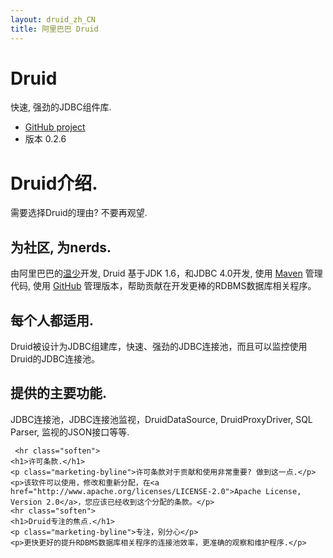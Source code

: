 ```yaml
---
layout: druid_zh_CN
title: 阿里巴巴 Druid
---
```


<div class="jumbotron masthead">
  <div class="container">
    <h1>Druid</h1>
    <p>快速, 强劲的JDBC组件库.</p>
    <ul class="masthead-links">
      <li><a href="http://github.com/AlibabaTech/druid">GitHub project</a></li>
      <li>版本 0.2.6</li>
    </ul>
  </div>
</div>
<div class="container">
  <div class="marketing">
    <h1>Druid介绍.</h1>
    <p class="marketing-byline">需要选择Druid的理由? 不要再观望.</p>
    <div class="row-fluid">
      <div class="span4">
        <h2>为社区, 为nerds.</h2>
        <p>由阿里巴巴的<a href="http://github.com/wenshao">温少</a>开发, Druid 基于JDK 1.6，和JDBC 4.0开发, 使用 <a href="http://maven.apache.org">Maven</a> 管理代码, 使用 <a href="http://github.com">GitHub</a> 管理版本，帮助贡献在开发更棒的RDBMS数据库相关程序。</p>
      </div>
      <div class="span4">
        <h2>每个人都适用.</h2>
        <p>Druid被设计为JDBC组建库，快速、强劲的JDBC连接池，而且可以监控使用Druid的JDBC连接池。</p>
      </div>
      <div class="span4">
        <h2>提供的主要功能.</h2>
        <p>JDBC连接池，JDBC连接池监视，DruidDataSource, DruidProxyDriver, SQL Parser, 监视的JSON接口等等.</p>
      </div>
    </div>

     <hr class="soften">
    <h1>许可条款.</h1>
    <p class="marketing-byline">许可条款对于贡献和使用非常重要? 做到这一点.</p>
    <p>该软件可以使用，修改和重新分配，在<a href="http://www.apache.org/licenses/LICENSE-2.0">Apache License, Version 2.0</a>，您应该已经收到这个分配的条款。</p>
    <hr class="soften">
    <h1>Druid专注的焦点.</h1>
    <p class="marketing-byline">专注，别分心</p>
    <p>更快更好的提升RDBMS数据库相关程序的连接池效率，更准确的观察和维护程序.</p>
  </div>
</div>

